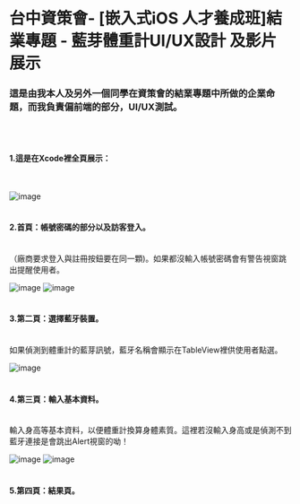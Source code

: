<h1>台中資策會- [嵌入式iOS 人才養成班]結業專題 - 藍芽體重計UI/UX設計 及影片展示</h1>

<h3>這是由我本人及另外一個同學在資策會的結業專題中所做的企業命題，而我負責偏前端的部分，UI/UX測試。</h3>
<br />
<br />
<h4>1.這是在Xcode裡全頁展示：</h4><br />

![image](https://github.com/BorteauX/-UI-/blob/master/%E8%9E%A2%E5%B9%95%E5%BF%AB%E7%85%A7%202017-08-21%20%E4%B8%8A%E5%8D%886.49.17.png?raw=true)
<br />
<br />
<h4>2.首頁：帳號密碼的部分以及訪客登入。</h4><br />
（廠商要求登入與註冊按鈕要在同一顆)。如果都沒輸入帳號密碼會有警告視窗跳出提醒使用者。<br />

![image](https://github.com/BorteauX/-UI-/blob/master/%E8%9E%A2%E5%B9%95%E5%BF%AB%E7%85%A7%202017-08-21%20%E4%B8%8A%E5%8D%887.02.42.png?raw=true)
![image](https://github.com/BorteauX/-UI-/blob/master/%E8%9E%A2%E5%B9%95%E5%BF%AB%E7%85%A7%202017-08-21%20%E4%B8%8A%E5%8D%888.35.31.png?raw=true)
<br />
<br />
<h4>3.第二頁：選擇藍牙裝置。</h4><br />
如果偵測到體重計的藍芽訊號，藍牙名稱會顯示在TableView裡供使用者點選。<br />

![image](https://github.com/BorteauX/-UI-/blob/master/%E8%9E%A2%E5%B9%95%E5%BF%AB%E7%85%A7%202017-08-21%20%E4%B8%8A%E5%8D%887.12.39.png?raw=true)
<br />
<br />
<h4>4.第三頁：輸入基本資料。</h4><br />
輸入身高等基本資料，以便體重計換算身體素質。這裡若沒輸入身高或是偵測不到藍牙連接是會跳出Alert視窗的呦！<br />

![image](https://github.com/BorteauX/-UI-/blob/master/%E8%9E%A2%E5%B9%95%E5%BF%AB%E7%85%A7%202017-08-21%20%E4%B8%8A%E5%8D%887.17.18.png?raw=true)
![image](https://github.com/BorteauX/-UI-/blob/master/%E8%9E%A2%E5%B9%95%E5%BF%AB%E7%85%A7%202017-08-21%20%E4%B8%8A%E5%8D%888.39.37.png?raw=true)
<br />
<br />
<h4>5.第四頁：結果頁。</h4><br />

